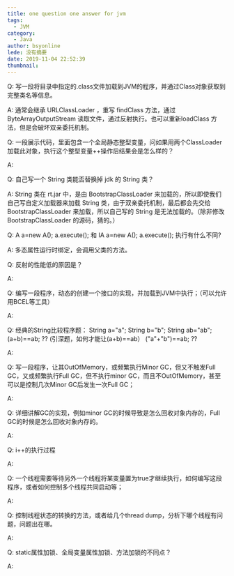 ```yaml
---
title: one question one answer for jvm
tags:
  - JVM
category:
  - Java
author: bsyonline
lede: 没有摘要
date: 2019-11-04 22:52:39
thumbnail:
---
```




Q: 写一段将目录中指定的.class文件加载到JVM的程序，并通过Class对象获取到完整类名等信息。

A: 通常会继承 URLClassLoader ，重写 findClass 方法，通过 ByteArrayOutputStream 读取文件，通过反射执行。也可以重新loadClass 方法，但是会破坏双亲委托机制。

Q: 一段展示代码，里面包含一个全局静态整型变量，问如果用两个ClassLoader加载此对象，执行这个整型变量++操作后结果会是怎么样的？

A:  

Q: 自己写一个 String 类能否替换掉 jdk 的 String 类？

A: String 类在 rt.jar 中，是由 BootstrapClassLoader 来加载的，所以即使我们自己写自定义加载器来加载 String 类，由于双亲委托机制，最后都会先交给 BootstrapClassLoader 来加载，所以自己写的 String 是无法加载的。（除非修改 BootstrapClassLoader 的源码，猜的。）

Q: A a=new A(); a.execute(); 和 IA a=new A(); a.execute(); 执行有什么不同?

A: 多态属性运行时绑定，会调用父类的方法。

Q: 反射的性能低的原因是？

A: 

Q: 编写一段程序，动态的创建一个接口的实现，并加载到JVM中执行；（可以允许用BCEL等工具）

A:

Q: 经典的String比较程序题：
   String a="a";
   String b="b";
   String ab="ab";
   (a+b)==ab;  ??  (引深题，如何才能让(a+b)==ab）
   ("a"+"b")==ab; ?? 

A:

Q: 写一段程序，让其OutOfMemory，或频繁执行Minor GC，但又不触发Full GC，又或频繁执行Full GC，但不执行minor GC，而且不OutOfMemory，甚至可以是控制几次Minor GC后发生一次Full GC；

A: 

Q: 详细讲解GC的实现，例如minor GC的时候导致是怎么回收对象内存的，Full GC的时候是怎么回收对象内存的。

A: 

Q: i++的执行过程

A: 

Q: 一个线程需要等待另外一个线程将某变量置为true才继续执行，如何编写这段程序，或者如何控制多个线程共同启动等；

A: 

Q: 控制线程状态的转换的方法，或者给几个thread dump，分析下哪个线程有问题，问题出在哪。

A: 

Q: static属性加锁、全局变量属性加锁、方法加锁的不同点？

A: 